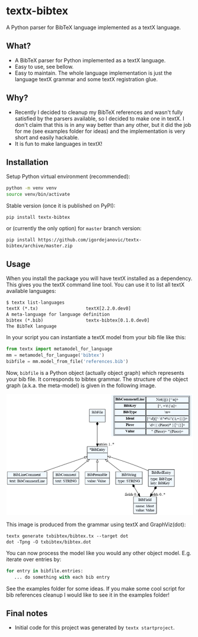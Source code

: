 # textx-bibtex

A Python parser for BibTeX language implemented as a textX language.


## What?

- A BibTeX parser for Python implemented as a textX language.
- Easy to use, see bellow.
- Easy to maintain. The whole language implementation is just the language textX
  grammar and some textX registration glue.


## Why?

- Recently I decided to cleanup my BibTeX references and wasn't fully satisfied
  by the parsers available, so I decided to make one in textX. I don't claim
  that this is in any way better than any other, but it did the job for me (see
  examples folder for ideas) and the implementation is very short and easily
  hackable.
- It is fun to make languages in textX!


## Installation

Setup Python virtual environment (recommended):

``` sh
python -m venv venv
source venv/bin/activate
```

Stable version (once it is published on PyPI):

```
pip install textx-bibtex
```

or (currently the only option) for `master` branch version:

```
pip install https://github.com/igordejanovic/textx-bibtex/archive/master.zip
```


## Usage


When you install the package you will have textX installed as a dependency. This
gives you the textX command line tool. You can use it to list all textX
available languages:

```
$ textx list-languages
textX (*.tx)                  textX[2.2.0.dev0]                       A meta-language for language definition
bibtex (*.bib)                textx-bibtex[0.1.0.dev0]                The BibTeX language

```

In your script you can instantiate a textX model from your bib file like this:

```python
from textx import metamodel_for_language
mm = metamodel_for_language('bibtex')
bibfile = mm.model_from_file('references.bib')
```

Now, `bibfile` is a Python object (actually object graph) which represents your
bib file. It corresponds to bibtex grammar. The structure of the object graph
(a.k.a. the meta-model) is given in the following image.


![BibTeX meta-model](https://github.com/igordejanovic/textx-bibtex/raw/master/txbibtex/bibtex.dot.png)


This image is produced from the grammar using textX and GraphViz(dot):

```
textx generate txbibtex/bibtex.tx --target dot
dot -Tpng -O txbibtex/bibtex.dot
```

You can now process the model like you would any other object model. E.g.
iterate over entries by:

```python
for entry in bibfile.entries:
   ... do something with each bib entry
```

See the examples folder for some ideas. If you make some cool script for bib
references cleanup I would like to see it in the examples folder!


## Final notes

- Initial code for this project was generated by `textx startproject`.

